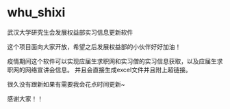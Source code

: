 # whu_shixi
武汉大学研究生会发展权益部实习信息更新软件

这个项目面向大家开放，希望之后发展权益部的小伙伴好好加油！

疫情期间这个软件可以实现应届生求职网和实习僧的实习信息获取，以及应届生求职网的网络宣讲会信息。
并且会直接生成excel文件并且附上超链接。

很久没有跟新如果有需要我会花点时间更新~

感谢大家！！
